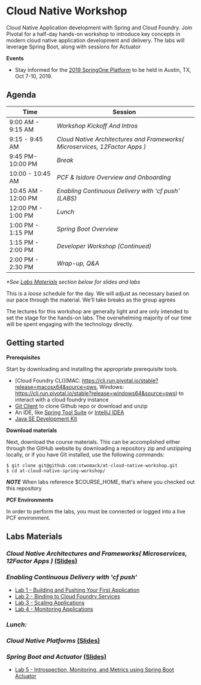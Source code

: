 # Cloud Native Workshop
Cloud Native Application development with Spring and Cloud Foundry. Join Pivotal for a half-day hands-on workshop to introduce key concepts in modern cloud native application development and delivery. The labs will leverage Spring Boot, along with sessions for Actuator 

**Events**
- Stay informed for the [2019 SpringOne Platform](https://springoneplatform.io/) to be held in Austin, TX, Oct 7-10, 2019.

## Agenda

Time | Session
---- | -------
9:00 AM - 9:15 AM | _Workshop Kickoff And Intros_
9:15 - 9:45 AM | _Cloud Native Architectures and Frameworks( Microservices, 12Factor Apps )_
9:45 PM- 10:00 PM | _Break_
10:00 - 10:45 AM | _PCF & Isidore Overview and Onboarding_ 
10:45 AM - 12:00 PM | _Enabling Continuous Delivery with 'cf push' (*LABS*)_
12:00 PM - 1:00 PM | _Lunch_
1:00 PM - 1:15 PM | _Spring Boot Overview_
1:15 PM - 2:00 PM | _Developer Workshop (Continued)_
2:00 PM - 2:30 PM | _Wrap-up, Q&A_

_*See [Labs Materials](#labs-materials) section below for slides and labs_

This is a _loose_ schedule for the day. We will adjust as necessary based on our pace through the material. We'll take breaks as the group agrees

The lectures for this workshop are generally light and are only intended to set the stage for the hands-on labs.
The overwhelming majority of our time will be spent engaging with the technology directly.

## Getting started

**Prerequisites**

Start by downloading and installing the appropriate prerequisite tools.
- [Cloud Foundry CLI](MAC: https://cli.run.pivotal.io/stable?release=macosx64&source=pws, Windows: https://cli.run.pivotal.io/stable?release=windows64&source=pws) to interact with a cloud foundry instance
- [Git Client](https://git-scm.com/downloads) to clone Github repo or download and unzip
- An IDE, like [Spring Tool Suite](https://spring.io/tools/sts/all) or [IntelliJ IDEA](https://www.jetbrains.com/idea/download/)
- [Java SE Development Kit](http://info.pivotal.io/n0I60i3021AN0JU0le10CRR)

**Download materials**

Next, download the course materials.  This can be accomplished either through the GitHub website by downloading a repository zip and unzipping locally, or if you have Git installed, use the following commands:

```
$ git clone git@github.com:stwomack/at-cloud-native-workshop.git
$ cd at-cloud-native-spring-workshop/
```

***NOTE***
When labs reference $COURSE_HOME, that's where you checked out this repository

**PCF Environments**

In order to perform the labs, you must be connected or logged into a live PCF environment.

## Labs Materials

### _Cloud Native Architectures and Frameworks( Microservices, 12Factor Apps )_ [(Slides)](session_02/Session_02-Cloud_Native_Architectures_and_Frameworks.pptx)

### _Enabling Continuous Delivery with 'cf push'_
  - [Lab 1 - Building and Pushing Your First Application](session_03/lab_01/lab_01.adoc)
  - [Lab 2 - Binding to Cloud Foundry Services](session_03/lab_02/lab_02.adoc)
  - [Lab 3 - Scaling Applications](session_03/lab_03/lab_03.adoc)
  - [Lab 4 - Monitoring Applications](session_03/lab_04/lab_04.adoc)

### _Lunch:_

### _Cloud Native Platforms_ [(Slides)](session_04/Session_04-Cloud_Native_Platforms.pdf)

### _Spring Boot and Actuator_ [(Slides)](session_05/Session_05-Spring_Boot_Actuator-2xpg.pdf)
  - [Lab 5 - Introspection, Monitoring, and Metrics using Spring Boot Actuator](session_05/lab_05/lab_05.adoc)
